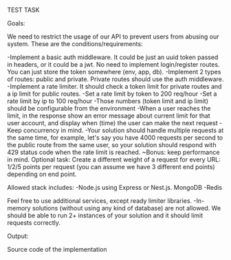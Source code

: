 TEST TASK

Goals:

We need to restrict the usage of our API to prevent users from abusing our system. These are the conditions/requirements:

-Implement a basic auth middleware. It could be just an uuid token passed in headers, or it could be a jwt. No need to implement login/register routes. You can just store the token somewhere (env, app, db).
-Implement 2 types of routes: public and private. Private routes should use the auth middleware.
-Implement a rate limiter. It should check a token limit for private routes and a ip limit for public routes.
-Set a rate limit by token to 200 req/hour
-Set a rate limit by ip to 100 req/hour 
-Those numbers (token limit and ip limit) should be configurable from the environment
-When a user reaches the limit, in the response show an error message about current limit for that user account, and display when (time) the user can make the next request
-Keep concurrency in mind.
-Your solution should handle multiple requests at the same time, for example, let's say you have 4000 requests per second to the public route from the same user, so your solution should respond with 429 status code when the rate limit is reached.
~Bonus: keep performance in mind.
Optional task: Create a different weight of a request for every URL: 1/2/5 points per request (you can assume we have 3 different end points) depending on end point.

Allowed stack includes:
-Node.js using Express or Nest.js.
MongoDB
-Redis

Feel free to use additional services, except ready limiter libraries.
-In-memory solutions (without using any kind of database) are not allowed. We should be able to run 2+ instances of your solution and it should limit requests correctly.

Output:

Source code of the implementation

